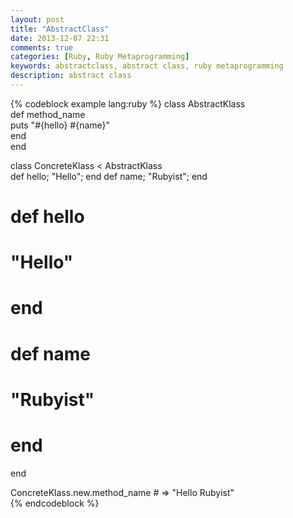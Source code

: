 ```yaml
---
layout: post
title: "AbstractClass"
date: 2013-12-07 22:31
comments: true
categories: [Ruby, Ruby Metaprogramming]
keywords: abstractclass, abstract class, ruby metaprogramming
description: abstract class
---
```


{% codeblock example lang:ruby %}
class AbstractKlass  
  def method_name  
    puts "#{hello} #{name}"  
  end  
end  
  
class ConcreteKlass < AbstractKlass  
  def hello; "Hello"; end
  def name; "Rubyist"; end

  # def hello
  #   "Hello"
  # end

  # def name
  #   "Rubyist"
  # end
end

ConcreteKlass.new.method_name # => "Hello Rubyist"  
{% endcodeblock %}
